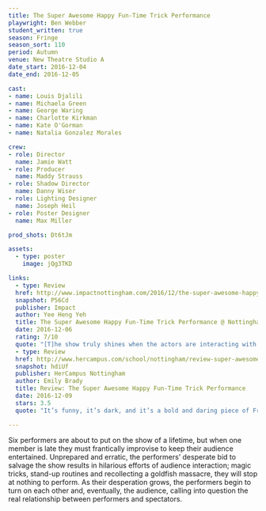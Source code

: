 ```yaml
---
title: The Super Awesome Happy Fun-Time Trick Performance
playwright: Ben Webber
student_written: true
season: Fringe
season_sort: 110
period: Autumn
venue: New Theatre Studio A
date_start: 2016-12-04
date_end: 2016-12-05

cast:
- name: Louis Djalili
- name: Michaela Green
- name: George Waring
- name: Charlotte Kirkman
- name: Kate O'Gorman
- name: Natalia Gonzalez Morales

crew:
- role: Director
  name: Jamie Watt
- role: Producer
  name: Maddy Strauss
- role: Shadow Director
  name: Danny Wiser
- role: Lighting Designer
  name: Joseph Heil
- role: Poster Designer
  name: Max Miller

prod_shots: Dt6tJm

assets:
  - type: poster
    image: jQg3TKD

links:
  - type: Review
  href: http://www.impactnottingham.com/2016/12/the-super-awesome-happy-fun-time-trick-performance-nottingham-new-theatre/
  snapshot: P56Cd
  publisher: Impact
  author: Yee Heng Yeh
  title: The Super Awesome Happy Fun-Time Trick Performance @ Nottingham New Theatre
  date: 2016-12-06
  rating: 7/10
  quote: "[T]he show truly shines when the actors are interacting with and playing off one another, be it screaming expletives in someone’s face, struggling for the spotlight, or coming together for a dance or pose or magic trick."
  - type: Review
  href: http://www.hercampus.com/school/nottingham/review-super-awesome-happy-fun-time-trick-performance
  snapshot: hdiUf
  publisher: HerCampus Nottingham
  author: Emily Brady
  title: Review: The Super Awesome Happy Fun-Time Trick Performance
  date: 2016-12-09
  stars: 3.5
  quote: "It’s funny, it’s dark, and it’s a bold and daring piece of Fringe theatre."

---
```


Six performers are about to put on the show of a lifetime, but when one member is late they must frantically improvise to keep their audience entertained. Unprepared and erratic, the performers’ desperate bid to salvage the show results in hilarious efforts of audience interaction; magic tricks, stand-up routines and recollecting a goldfish massacre, they will stop at nothing to perform. As their desperation grows, the performers begin to turn on each other and, eventually, the audience, calling into question the real relationship between performers and spectators.


